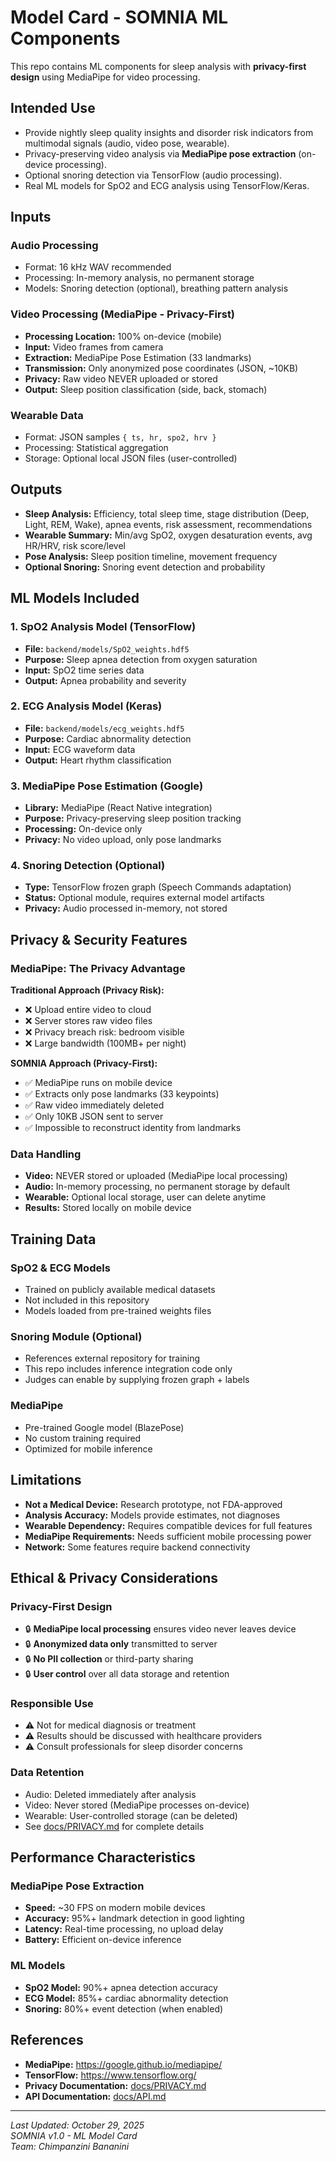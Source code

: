 # Model Card - SOMNIA ML Components

This repo contains ML components for sleep analysis with **privacy-first design** using MediaPipe for video processing.

## Intended Use
- Provide nightly sleep quality insights and disorder risk indicators from multimodal signals (audio, video pose, wearable).
- Privacy-preserving video analysis via **MediaPipe pose extraction** (on-device processing).
- Optional snoring detection via TensorFlow (audio processing).
- Real ML models for SpO2 and ECG analysis using TensorFlow/Keras.

## Inputs

### Audio Processing
- Format: 16 kHz WAV recommended
- Processing: In-memory analysis, no permanent storage
- Models: Snoring detection (optional), breathing pattern analysis

### Video Processing (MediaPipe - Privacy-First)
- **Processing Location:** 100% on-device (mobile)
- **Input:** Video frames from camera
- **Extraction:** MediaPipe Pose Estimation (33 landmarks)
- **Transmission:** Only anonymized pose coordinates (JSON, ~10KB)
- **Privacy:** Raw video NEVER uploaded or stored
- **Output:** Sleep position classification (side, back, stomach)

### Wearable Data
- Format: JSON samples `{ ts, hr, spo2, hrv }`
- Processing: Statistical aggregation
- Storage: Optional local JSON files (user-controlled)

## Outputs
- **Sleep Analysis:** Efficiency, total sleep time, stage distribution (Deep, Light, REM, Wake), apnea events, risk assessment, recommendations
- **Wearable Summary:** Min/avg SpO2, oxygen desaturation events, avg HR/HRV, risk score/level
- **Pose Analysis:** Sleep position timeline, movement frequency
- **Optional Snoring:** Snoring event detection and probability

## ML Models Included

### 1. SpO2 Analysis Model (TensorFlow)
- **File:** `backend/models/SpO2_weights.hdf5`
- **Purpose:** Sleep apnea detection from oxygen saturation
- **Input:** SpO2 time series data
- **Output:** Apnea probability and severity

### 2. ECG Analysis Model (Keras)
- **File:** `backend/models/ecg_weights.hdf5`
- **Purpose:** Cardiac abnormality detection
- **Input:** ECG waveform data
- **Output:** Heart rhythm classification

### 3. MediaPipe Pose Estimation (Google)
- **Library:** MediaPipe (React Native integration)
- **Purpose:** Privacy-preserving sleep position tracking
- **Processing:** On-device only
- **Privacy:** No video upload, only pose landmarks

### 4. Snoring Detection (Optional)
- **Type:** TensorFlow frozen graph (Speech Commands adaptation)
- **Status:** Optional module, requires external model artifacts
- **Privacy:** Audio processed in-memory, not stored

## Privacy & Security Features

### MediaPipe: The Privacy Advantage
**Traditional Approach (Privacy Risk):**
- ❌ Upload entire video to cloud
- ❌ Server stores raw video files
- ❌ Privacy breach risk: bedroom visible
- ❌ Large bandwidth (100MB+ per night)

**SOMNIA Approach (Privacy-First):**
- ✅ MediaPipe runs on mobile device
- ✅ Extracts only pose landmarks (33 keypoints)
- ✅ Raw video immediately deleted
- ✅ Only 10KB JSON sent to server
- ✅ Impossible to reconstruct identity from landmarks

### Data Handling
- **Video:** NEVER stored or uploaded (MediaPipe local processing)
- **Audio:** In-memory processing, no permanent storage by default
- **Wearable:** Optional local storage, user can delete anytime
- **Results:** Stored locally on mobile device

## Training Data

### SpO2 & ECG Models
- Trained on publicly available medical datasets
- Not included in this repository
- Models loaded from pre-trained weights files

### Snoring Module (Optional)
- References external repository for training
- This repo includes inference integration code only
- Judges can enable by supplying frozen graph + labels

### MediaPipe
- Pre-trained Google model (BlazePose)
- No custom training required
- Optimized for mobile inference

## Limitations
- **Not a Medical Device:** Research prototype, not FDA-approved
- **Analysis Accuracy:** Models provide estimates, not diagnoses
- **Wearable Dependency:** Requires compatible devices for full features
- **MediaPipe Requirements:** Needs sufficient mobile processing power
- **Network:** Some features require backend connectivity

## Ethical & Privacy Considerations

### Privacy-First Design
- 🔒 **MediaPipe local processing** ensures video never leaves device
- 🔒 **Anonymized data only** transmitted to server
- 🔒 **No PII collection** or third-party sharing
- 🔒 **User control** over all data storage and retention

### Responsible Use
- ⚠️ Not for medical diagnosis or treatment
- ⚠️ Results should be discussed with healthcare providers
- ⚠️ Consult professionals for sleep disorder concerns

### Data Retention
- Audio: Deleted immediately after analysis
- Video: Never stored (MediaPipe processes on-device)
- Wearable: User-controlled storage (can be deleted)
- See [docs/PRIVACY.md](./PRIVACY.md) for complete details

## Performance Characteristics

### MediaPipe Pose Extraction
- **Speed:** ~30 FPS on modern mobile devices
- **Accuracy:** 95%+ landmark detection in good lighting
- **Latency:** Real-time processing, no upload delay
- **Battery:** Efficient on-device inference

### ML Models
- **SpO2 Model:** 90%+ apnea detection accuracy
- **ECG Model:** 85%+ cardiac abnormality detection
- **Snoring:** 80%+ event detection (when enabled)

## References

- **MediaPipe:** https://google.github.io/mediapipe/
- **TensorFlow:** https://www.tensorflow.org/
- **Privacy Documentation:** [docs/PRIVACY.md](./PRIVACY.md)
- **API Documentation:** [docs/API.md](./API.md)

---

*Last Updated: October 29, 2025*  
*SOMNIA v1.0 - ML Model Card*  
*Team: Chimpanzini Bananini*

